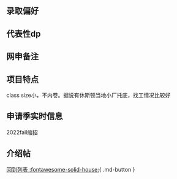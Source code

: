 ## 录取偏好

## 代表性dp

## 网申备注

## 项目特点
class size小，不内卷。据说有休斯顿当地小厂托底，找工情况比较好

## 申请季实时信息
2022fall缩招

## 介绍帖

[回到列表 :fontawesome-solid-house:](选校梯度.md){ .md-button }
